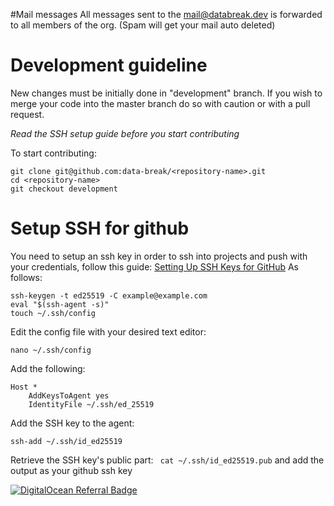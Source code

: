 #Mail messages
All messages sent to the mail@databreak.dev is forwarded to all members of the org. (Spam will get your mail auto deleted)

# Development guideline
New changes must be initially done in "development" branch. If you wish to merge your code into the master branch do so with caution or with a pull request.

*Read the SSH setup guide before you start contributing*

To start contributing:
```
git clone git@github.com:data-break/<repository-name>.git
cd <repository-name>
git checkout development
```

# Setup SSH for github
You need to setup an ssh key in order to ssh into projects and push with your credentials, follow this guide: [Setting Up SSH Keys for GitHub](https://www.youtube.com/watch?v=8X4u9sca3Io)
As follows:
```
ssh-keygen -t ed25519 -C example@example.com
eval "$(ssh-agent -s)"
touch ~/.ssh/config
```

Edit the config file with your desired text editor:
```
nano ~/.ssh/config
```
Add the following:
```
Host *
	AddKeysToAgent yes
	IdentityFile ~/.ssh/ed_25519
```

Add the SSH key to the agent:
```
ssh-add ~/.ssh/id_ed25519
```

Retrieve the SSH key's public part: ``` cat ~/.ssh/id_ed25519.pub``` and add the output as your github ssh key

[![DigitalOcean Referral Badge](https://web-platforms.sfo2.cdn.digitaloceanspaces.com/WWW/Badge%201.svg)](https://www.digitalocean.com/?refcode=0d02f47d7c5f&utm_campaign=Referral_Invite&utm_medium=Referral_Program&utm_source=badge)
